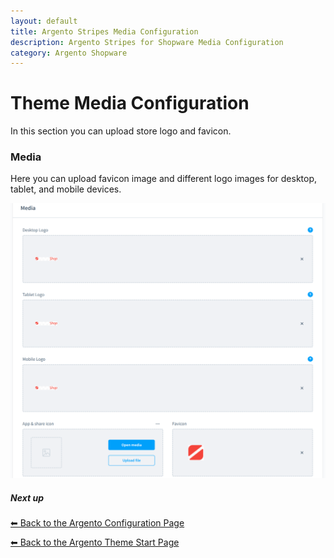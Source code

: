 ```yaml
---
layout: default
title: Argento Stripes Media Configuration
description: Argento Stripes for Shopware Media Configuration
category: Argento Shopware
---
```


# Theme Media Configuration

In this section you can upload store logo and favicon.

### Media

Here you can upload favicon image and different logo images for desktop, tablet, and mobile devices.

![Argento Shopware Media Configuration](/images/shopware/configuration/media.png)

##### Next up

[⬅ Back to the Argento Configuration Page](..)

[⬅ Back to the Argento Theme Start Page](../..)
